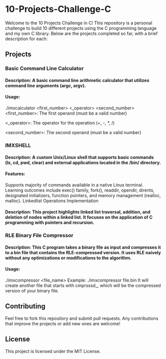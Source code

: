 # 10-Projects-Challenge-C
Welcome to the 10 Projects Challenge in C! This repository is a personal challenge to build 10 different projects using the C programming language and my own C library. Below are the projects completed so far, with a brief description for each:

## Projects
### Basic Command Line Calculator

#### Description: A basic command line arithmetic calculator that utilizes command line arguments (argc, argv).
#### Usage:
./imxcalculator <first_number> <_operator> <second_number>
<first_number>: The first operand (must be a valid number)

<_operator>: The operator for the operation (+, -, *, /)

<second_number>: The second operand (must be a valid number)

### IMXSHELL

#### Description: A custom Unix/Linux shell that supports basic commands (ls, cd, pwd, clear) and external applications located in the /bin/ directory.
#### Features:
Supports majority of commands available in a native Linux terminal.
Learning outcomes include exec() family, fork(), readdir, opendir, dirents, designated initializers, function pointers, and memory management (realloc, malloc).
Linkedlist Operations Implementation

#### Description: This project highlights linked list traversal, addition, and deletion of nodes within a linked list. It focuses on the application of C programming with pointers and recursion.


### RLE Binary File Compressor

#### Description: This C program takes a binary file as input and compresses it to a bin file that contains the RLE-compressed version. It uses RLE naively without any optimizations or modifications to the algorithm.
#### Usage:
./imxcompressor <file_name>
Example:
./imxcompressor file.bin
It will create another file that starts with cmprsssd_, which will be the compressed version of your binary file.

## Contributing
Feel free to fork this repository and submit pull requests. Any contributions that improve the projects or add new ones are welcome!

## License
This project is licensed under the MIT License.
